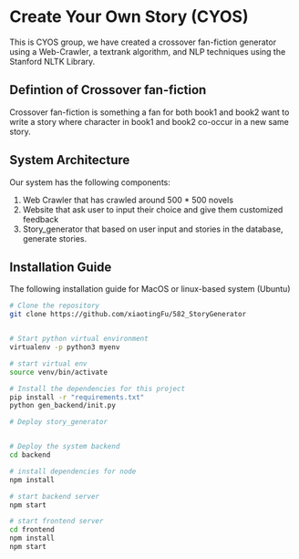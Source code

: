 # Create Your Own Story (CYOS)

This is CYOS group, we have created a crossover fan-fiction generator using a Web-Crawler, a textrank algorithm, and NLP techniques using the Stanford NLTK Library.

## Defintion of Crossover fan-fiction
Crossover fan-fiction is something a fan for both book1 and book2 want to write a story where 
character in book1 and book2 co-occur in a new same story.

## System Architecture
Our system has the following components:
1. Web Crawler that has crawled around 500 * 500 novels
2. Website that ask user to input their choice and give them customized feedback
3. Story_generator that based on user input and stories in the database, generate stories.

## Installation Guide
The following installation guide for MacOS or linux-based system (Ubuntu)
```bash
# Clone the repository
git clone https://github.com/xiaotingFu/582_StoryGenerator


# Start python virtual environment
virtualenv -p python3 myenv

# start virtual env
source venv/bin/activate

# Install the dependencies for this project
pip install -r "requirements.txt"
python gen_backend/init.py

# Deploy story_generator


# Deploy the system backend
cd backend

# install dependencies for node
npm install

# start backend server
npm start

# start frontend server
cd frontend
npm install
npm start

```
